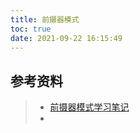 ```yaml
---
title: 前摄器模式
toc: true
date: 2021-09-22 16:15:49
---
```






## 参考资料
> - [前摄器模式学习笔记](https://www.cnblogs.com/davidyang2415/archive/2012/04/10/2440287.html)
> - []()

